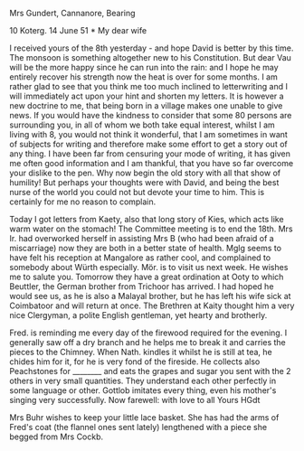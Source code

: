 Mrs Gundert, Cannanore, Bearing

10 Koterg. 14 June 51
 <Saturday>*
My dear wife

I received yours of the 8th yesterday - and hope David is better by this time. The monsoon is something altogether new to his Constitution. But dear Vau will be the more happy since he can run into the rain: and I hope he may entirely recover his strength now the heat is over for some months. 
I am rather glad to see that you think me too much inclined to letterwriting and I will immediately act upon your hint and shorten my letters. It is however a new doctrine to me, that being born in a village makes one unable to give news. If you would have the kindness to consider that some 80 persons are surrounding you, in all of whom we both take equal interest, whilst I am living with 8, you would not think it wonderful, that I am sometimes in want of subjects for writing and therefore make some effort to get a story out of any thing. I have been far from censuring your mode of writing, it has given me often good information and I am thankful, that you have so far overcome your dislike to the pen. Why now begin the old story with all that show of humility! But perhaps your thoughts were with David, and being the best nurse of the world you could not but devote your time to him. This is certainly for me no reason to complain.

Today I got letters from Kaety, also that long story of Kies, which acts like warm water on the stomach! The Committee meeting is to end the 18th. Mrs Ir. had overworked herself in assisting Mrs B (who had been afraid of a miscarriage) now they are both in a better state of health. Mglg seems to have felt his reception at Mangalore as rather cool, and complained to somebody about Würth especially. Mör. is to visit us next week. He wishes me to salute you. Tomorrow they have a great ordination at Ooty to which Beuttler, the German brother from Trichoor has arrived. I had hoped he would see us, as he is also a Malayal brother, but he has left his wife sick at Coimbatoor and will return at once. The Brethren at Kaity thought him a very nice Clergyman, a polite English gentleman, yet hearty and brotherly.

Fred. is reminding me every day of the firewood required for the evening. I generally saw off a dry branch and he helps me to break it and carries the pieces to the Chimney. When Nath. kindles it whilst he is still at tea, he chides him for it, for he is very fond of the fireside. He collects also Peachstones for ________ and eats the grapes and sugar you sent with the 2 others in very small quantities. They understand each other perfectly in some language or other. Gottlob imitates every thing, even his mother's singing very successfully. Now farewell: with love to all
 Yours HGdt

Mrs Buhr wishes to keep your little lace basket. She has had the arms of Fred's coat (the flannel ones sent lately) lengthened with a piece she begged from Mrs Cockb.

